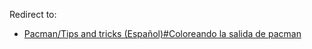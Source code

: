 Redirect to:

*   [Pacman/Tips and tricks (Español)#Coloreando la salida de pacman](/index.php?title=Pacman/Tips_and_tricks_(Espa%C3%B1ol)&redirect=no#Coloreando_la_salida_de_pacman "Pacman/Tips and tricks (Español)")